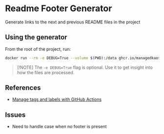 # Readme Footer Generator

Generate links to the next and previous README files in the project

## Using the generator

From the root of the project, run:

```bash
docker run --rm -e DEBUG=True --volume $(PWD):/data ghcr.io/managedkaos/readme-footer-generator:main
```

> [!NOTE] The `-e DEBUG=True` flag is optional.  Use it to get insight into how the files are processed.

## References

- [Manage tags and labels with GitHub Actions](https://docs.docker.com/build/ci/github-actions/manage-tags-labels/)

## Issues

- Need to handle case when no footer is present
